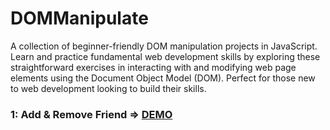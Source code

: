 # DOMManipulate
A collection of beginner-friendly DOM manipulation projects in JavaScript. Learn and practice fundamental web development skills by exploring these straightforward exercises in interacting with and modifying web page elements using the Document Object Model (DOM). Perfect for those new to web development looking to build their skills.

### 1: Add & Remove Friend => [DEMO](https://upendrabhatt2607.github.io/DOMManipulate/Add&Remove_Friend/)
